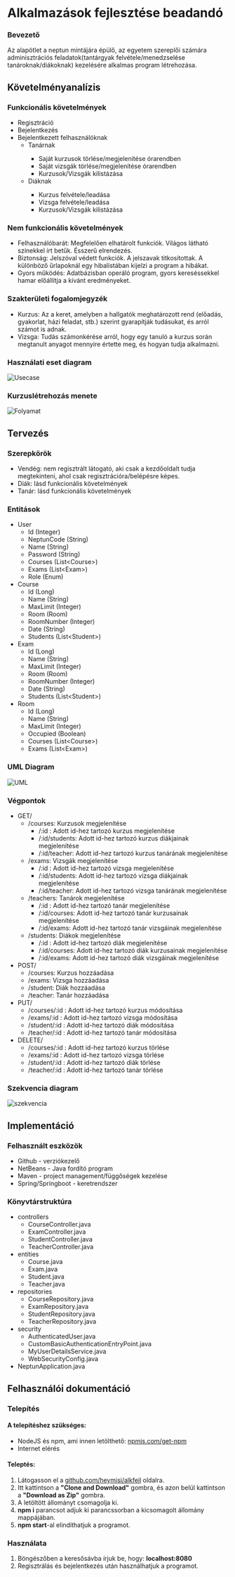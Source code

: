 <H1>Alkalmazások fejlesztése beadandó</H1>
<H3>Bevezető</H3>
<p>Az alapötlet a neptun mintájára épülő, az egyetem szereplői számára adminisztrációs feladatok(tantárgyak felvétele/menedzselése tanároknak/diákoknak) kezelésére alkalmas program létrehozása.</p>
<H2>Követelményanalízis</H2>
<H3>Funkcionális követelmények</H3>
<ul>
  <li>Regisztráció</li>
  <li>Bejelentkezés</li>
  <li>Bejelentkezett felhasználóknak
    <ul>
      <li>Tanárnak</li>
        <ul>
          <li>Saját kurzusok törlése/megjelenítése órarendben</li> 
          <li>Saját vizsgák törlése/megjelenítése órarendben</li> 
          <li>Kurzusok/Vizsgák kilistázása</li>
        </ul>
      <li>Diáknak</li>
        <ul>
          <li>Kurzus felvétele/leadása</li>
          <li>Vizsga felvétele/leadása</li>
          <li>Kurzusok/Vizsgák kilistázása</li>
        </ul>
    </ul>
  </li>
</ul>
<H3>Nem funkcionális követelmények</H3>
<ul>
  <li>Felhasználóbarát: Megfelelően elhatárolt funkciók. Világos látható színekkel írt betűk. Ésszerű elrendezés.</li>
  <li>Biztonság: Jelszóval védett funkciók. A jelszavak titkosítottak. A különböző űrlapoknál egy hibalistában kijelzi a program a hibákat.</li>
  <li>Gyors működés: Adatbázisban operáló program, gyors kereséssekkel hamar előállítja a kívánt eredményeket.</li>
</ul>
<H3>Szakterületi fogalomjegyzék</H3>
<ul>
  <li>Kurzus: Az a keret, amelyben a hallgatók meghatározott rend (előadás, gyakorlat, házi feladat, stb.) szerint gyarapítják tudásukat, és arról számot is adnak.</li>
  <li>Vizsga: Tudás számonkérése arról, hogy egy tanuló a kurzus során megtanult anyagot mennyire értette meg, és hogyan tudja alkalmazni. </li>
</ul>

<H3>Használati eset diagram</H3>
<img src="usecase.png" alt="Usecase">

<H3>Kurzuslétrehozás menete</H3>
<img src="folyamat.png" alt="Folyamat">

<H2>Tervezés</H2>

<H3>Szerepkörök</H3>
<ul>
  <li>Vendég: nem regisztrált látogató, aki csak a kezdőoldalt tudja megtekinteni, ahol csak regisztrációra/belépésre képes.</li>
  <li>Diák: lásd funkcionális követelmények</li>
  <li>Tanár: lásd funkcionális követelmények</li>
</ul>

<H3>Entitások</H3>
<ul>
  <li>User
    <ul>
      <li>Id (Integer)</li>
      <li>NeptunCode (String)</li>
      <li>Name (String)</li>
      <li>Password (String)</li>
      <li>Courses (List&lt;Course&gt;)</li>
      <li>Exams (List&lt;Exam&gt;)</li>
      <li>Role (Enum)</li>
    </ul>
  </li>
  <li>Course
    <ul>
        <li>Id (Long)</li>
        <li>Name (String)</li>
        <li>MaxLimit (Integer)</li>
        <li>Room (Room)</li>
        <li>RoomNumber (Integer)</li>
        <li>Date (String)</li>
        <li>Students (List&lt;Student&gt;)</li>
    </ul>
  </li>
  <li>Exam
    <ul>
        <li>Id (Long)</li>
        <li>Name (String)</li>
        <li>MaxLimit (Integer)</li>
        <li>Room (Room)</li>
        <li>RoomNumber (Integer)</li>
        <li>Date (String)</li>
        <li>Students (List&lt;Student&gt;)</li>
    </ul>
  </li>
  <li>Room
    <ul>
      <li>Id (Long)</li>
      <li>Name (String)</li>
      <li>MaxLimit (Integer)</li>
      <li>Occupied (Boolean)</li>
      <li>Courses (List&lt;Course&gt;)</li>
      <li>Exams (List&lt;Exam&gt;)</li>
    </ul>
  </li>
</ul>

<H3>UML Diagram</H3>
<img src="uml.png" alt="UML">

<H3>Végpontok</H3>
<ul>
  <li>GET/
    <ul>
      <li>/courses: Kurzusok megjelenítése
         <ul>
           <li>/:id : Adott id-hez tartozó kurzus megjelenítése</li>
           <li>/:id/students: Adott id-hez tartozó kurzus diákjainak megjelenítése</li>
           <li>/:id/teacher: Adott id-hez tartozó kurzus tanárának megjelenítése</li>
         </ul>
      </li>
      <li>/exams: Vizsgák megjelenítése
         <ul>
           <li>/:id : Adott id-hez tartozó vizsga megjelenítése</li>
           <li>/:id/students: Adott id-hez tartozó vizsga diákjainak megjelenítése</li>
           <li>/:id/teacher: Adott id-hez tartozó vizsga tanárának megjelenítése</li>
         </ul>
      </li>
      <li>/teachers: Tanárok megjelenítése
         <ul>
           <li>/:id : Adott id-hez tartozó tanár megjelenítése</li>
           <li>/:id/courses: Adott id-hez tartozó tanár kurzusainak megjelenítése</li>
           <li>/:id/exams: Adott id-hez tartozó tanár vizsgáinak megjelenítése</li>
         </ul>
      </li>
      <li>/students: Diákok megjelenítése
         <ul>
           <li>/:id : Adott id-hez tartozó diák megjelenítése</li>
           <li>/:id/courses: Adott id-hez tartozó diák kurzusainak megjelenítése</li>
           <li>/:id/exams: Adott id-hez tartozó diák vizsgáinak megjelenítése</li>
         </ul>
      </li>
    </ul>
  </li>
  <li>POST/
    <ul>
      <li>/courses: Kurzus hozzáadása</li>
      <li>/exams: Vizsga hozzáadása</li>
      <li>/student: Diák hozzáadása</li>
      <li>/teacher: Tanár hozzáadása</li>
    </ul>
  </li>
  <li>PUT/
    <ul>
      <li>/courses/:id : Adott id-hez tartozó kurzus módosítása</li>
      <li>/exams/:id : Adott id-hez tartozó vizsga módosítása</li>
      <li>/student/:id : Adott id-hez tartozó diák módosítása</li>
      <li>/teacher/:id : Adott id-hez tartozó tanár módosítása</li>
    </ul>
  </li>
  <li>DELETE/
    <ul>
      <li>/courses/:id : Adott id-hez tartozó kurzus törlése</li>
      <li>/exams/:id : Adott id-hez tartozó vizsga törlése</li>
      <li>/student/:id : Adott id-hez tartozó diák törlése</li>
      <li>/teacher/:id : Adott id-hez tartozó tanár törlése</li>
    </ul>
  </li>
</ul>

<H3>Szekvencia diagram</H3>
<img src="szekvencia-diagramm.PNG" alt="szekvencia">

<H2>Implementáció</H2>

<H3>Felhasznált eszközök</H3>
<ul>
  <li>Github - verziókezelő</li>
  <li>NetBeans - Java fordító program</li>
  <li>Maven - project management/függőségek kezelése</li>
  <li>Spring/Springboot - keretrendszer</li>

  </ul>

<H3>Könyvtárstruktúra</H3>
<ul>
  <li>controllers
    <ul>
      <li>CourseController.java</li>
      <li>ExamController.java</li>
      <li>StudentController.java</li>
      <li>TeacherController.java</li>
    </ul>
  </li>
  <li>entities
    <ul>
      <li>Course.java</li>
      <li>Exam.java</li>
      <li>Student.java</li>
      <li>Teacher.java</li>
    </ul>
  </li>
  <li>repositories
    <ul>
      <li>CourseRepository.java</li>
      <li>ExamRepository.java</li>
      <li>StudentRepository.java</li>
      <li>TeacherRepository.java</li>
    </ul>
  </li>
  <li>security
    <ul>
        <li>AuthenticatedUser.java</li>
        <li>CustomBasicAuthenticationEntryPoint.java</li>
        <li>MyUserDetailsService.java</li>
        <li>WebSecurityConfig.java</li>
    </ul>
  </li>
  <li>NeptunApplication.java</li>
</ul>

<H2>Felhasználói dokumentáció</H2>
<H3>Telepítés</H3>
<H4>A telepítéshez szükséges:</H4>
<ul>
    <li>NodeJS és npm, ami innen letölthető: <a href="https://www.npmjs.com/get-npm/">npmjs.com/get-npm</a></li>
    <li>Internet elérés</li>
</ul>
<H4>Teleptés:</H4>
<ol>
  <li>Látogasson el a <a href="https://github.com/heymisi/alkfejl/">github.com/heymisi/alkfejl</a> oldalra.</li>
  <li>Itt kattintson a <b>"Clone and Download"</b> gombra, és azon belül kattintson a <b>"Download as Zip"</b> gombra.</li>
  <li>A letöltött állományt csomagolja ki.</li>
  <li><b>npm i</b> parancsot adjuk ki parancssorban a kicsomagolt állomány mappájában.</li>
  <li><b>npm start</b>-al elindíthatjuk a programot.</li>
</ol>
<H3>Használata</H3>
<ol>
  <li>Böngészőben a keresősávba írjuk be, hogy: <b>localhost:8080</b></li>
  <li>Regisztrálás és bejelentkezés után használhatjuk a programot.</li>
</ol>
